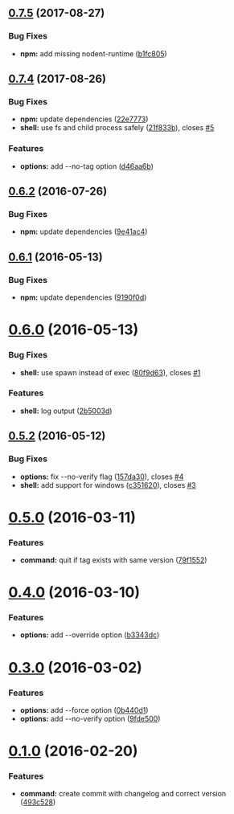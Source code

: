 <a name="0.7.5"></a>
## [0.7.5](https://github.com/jamiemason/commit-release/compare/0.7.4...0.7.5) (2017-08-27)


### Bug Fixes

* **npm:** add missing nodent-runtime ([b1fc805](https://github.com/jamiemason/commit-release/commit/b1fc805))



<a name="0.7.4"></a>
## [0.7.4](https://github.com/jamiemason/commit-release/compare/0.6.2...0.7.4) (2017-08-26)


### Bug Fixes

* **npm:** update dependencies ([22e7773](https://github.com/jamiemason/commit-release/commit/22e7773))
* **shell:** use fs and child process safely ([21f833b](https://github.com/jamiemason/commit-release/commit/21f833b)), closes [#5](https://github.com/jamiemason/commit-release/issues/5)


### Features

* **options:** add --no-tag option ([d46aa6b](https://github.com/jamiemason/commit-release/commit/d46aa6b))



<a name="0.6.2"></a>
## [0.6.2](https://github.com/jamiemason/commit-release/compare/0.6.1...0.6.2) (2016-07-26)


### Bug Fixes

* **npm:** update dependencies ([9e41ac4](https://github.com/jamiemason/commit-release/commit/9e41ac4))



<a name="0.6.1"></a>
## [0.6.1](https://github.com/jamiemason/commit-release/compare/0.6.0...0.6.1) (2016-05-13)


### Bug Fixes

* **npm:** update dependencies ([9190f0d](https://github.com/jamiemason/commit-release/commit/9190f0d))



<a name="0.6.0"></a>
# [0.6.0](https://github.com/jamiemason/commit-release/compare/0.5.2...0.6.0) (2016-05-13)


### Bug Fixes

* **shell:** use spawn instead of exec ([80f9d63](https://github.com/jamiemason/commit-release/commit/80f9d63)), closes [#1](https://github.com/jamiemason/commit-release/issues/1)


### Features

* **shell:** log output ([2b5003d](https://github.com/jamiemason/commit-release/commit/2b5003d))



<a name="0.5.2"></a>
## [0.5.2](https://github.com/jamiemason/commit-release/compare/0.5.0...0.5.2) (2016-05-12)


### Bug Fixes

* **options:** fix --no-verify flag ([157da30](https://github.com/jamiemason/commit-release/commit/157da30)), closes [#4](https://github.com/jamiemason/commit-release/issues/4)
* **shell:** add support for windows ([c351620](https://github.com/jamiemason/commit-release/commit/c351620)), closes [#3](https://github.com/jamiemason/commit-release/issues/3)



<a name="0.5.0"></a>
# [0.5.0](https://github.com/jamiemason/commit-release/compare/0.4.0...0.5.0) (2016-03-11)


### Features

* **command:** quit if tag exists with same version ([79f1552](https://github.com/jamiemason/commit-release/commit/79f1552))



<a name="0.4.0"></a>
# [0.4.0](https://github.com/jamiemason/commit-release/compare/0.3.0...0.4.0) (2016-03-10)


### Features

* **options:** add --override option ([b3343dc](https://github.com/jamiemason/commit-release/commit/b3343dc))



<a name="0.3.0"></a>
# [0.3.0](https://github.com/jamiemason/commit-release/compare/0.1.0...0.3.0) (2016-03-02)


### Features

* **options:** add --force option ([0b440d1](https://github.com/jamiemason/commit-release/commit/0b440d1))
* **options:** add --no-verify option ([9fde500](https://github.com/jamiemason/commit-release/commit/9fde500))



<a name="0.1.0"></a>
# [0.1.0](https://github.com/jamiemason/commit-release/compare/493c528...0.1.0) (2016-02-20)


### Features

* **command:** create commit with changelog and correct version ([493c528](https://github.com/jamiemason/commit-release/commit/493c528))



